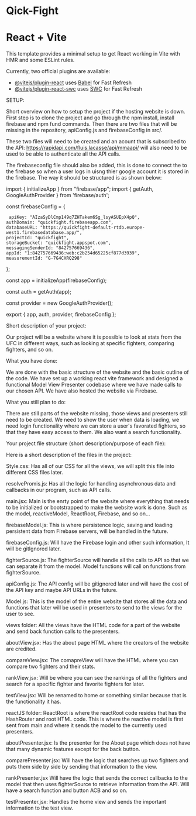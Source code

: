 # Qick-Fight

# React + Vite

This template provides a minimal setup to get React working in Vite with HMR and some ESLint rules.

Currently, two official plugins are available:

- [@vitejs/plugin-react](https://github.com/vitejs/vite-plugin-react/blob/main/packages/plugin-react/README.md) uses [Babel](https://babeljs.io/) for Fast Refresh
- [@vitejs/plugin-react-swc](https://github.com/vitejs/vite-plugin-react-swc) uses [SWC](https://swc.rs/) for Fast Refresh

SETUP: 

Short overview on how to setup the project if the hosting website is down. 
First step is to clone the project and go through the npm install, install firebase and npm fund commands. Then there are two files that will be missing in the 
repository, apiConfig.js and firebaseConfig in src/. 

These two files will need to be created and an acount that is subscribed to the API: https://rapidapi.com/fluis.lacasse/api/mmaapi/ will also need to be used to be able to authenticate all the API calls. 

The firebaseconfig file should also be added, this is done to connect the to the firebase so when a user logs in uisng thier google account it is stored in the firebase.  The way it should be structured is as shown below:

import { initializeApp } from "firebase/app";
import { getAuth, GoogleAuthProvider } from 'firebase/auth';

const firebaseConfig = {

     apiKey: "AIzaSyDlCmp149q7ZHTakem6Sg_lsyASUEpX4pQ",
    authDomain: "quickfight.firebaseapp.com",
    databaseURL: "https://quickfight-default-rtdb.europe-west1.firebasedatabase.app/",
    projectId: "quickfight",
    storageBucket: "quickfight.appspot.com",
    messagingSenderId: "842757669436",
    appId: "1:842757669436:web:c2b254d65225cf877d3939",
    measurementId: "G-7G4CXRQ298"
};



const app = initializeApp(firebaseConfig);

const auth = getAuth(app);

const provider = new GoogleAuthProvider();

export { app, auth, provider, firebaseConfig };



Short description of your project:

Our project will be a website where it is possible to look at stats from the UFC in different ways, such as looking at specific fighters, comparing fighters, and so on. 

What you have done:

We are done with the basic structure of the website and the basic outline of the code. We have set up a working react vite framework and designed a functional Model View Presenter codebase where we have made calls to our chosen API. We have also hosted the website via Firebase. 

What you still plan to do:

There are still parts of the website missing, those views and presenters still need to be created. We need to show the user when data is loading, we need login functionality where we can store a user's favorated fighters, so that they have easy access to them. We also want a search functionality. 

Your project file structure (short description/purpose of each file):

Here is a short description of the files in the project:

Style.css:
Has all of our CSS for all the views, we will split this file into different CSS files later. 

resolvePromis.js:
Has all the logic for handling asynchronous data and callbacks in our program, such as API calls. 

main.jsx:
Main is the enrty point of the website where everything that needs to be initialized or bootstrapped to make the website work is done. Such as the model, reactiveModel, ReactRoot, Firebase, and so on...

firebaseModel.js:
This is where persistence logic, saving and loading persistent data from Firebase servers, will be handled in the future. 

firebaseConfig.js:
Will have the Firebase login and other such information, It will be gitIgnored later. 

fighterSource.js:
The fighterSource will handle all the calls to API so that we can separate it from the model. Model functions will call on functions from fighterSource. 

apiConfig.js:
The API config will be gitignored later and will have the cost of the API key and maybe API URLs in the future. 

Model.js:
This is the model of the entire website that stores all the data and functions that later will be used in presenters to send to the views for the user to see. 

views folder:
All the views have the HTML code for a part of the website and send back function calls to the presenters. 

aboutView.jsx:
Has the about page HTML where the creators of the website are credited.

compareView.jsx:
The comapreView will have the HTML where you can compare two fighters and their stats.

rankView.jsx: 
Will be where you can see the rankings of all the fighters and search for a specific fighter and favorite fighters for later. 

testView.jsx:
Will be renamed to home or something similar because that is the functionality it has.

reactJS folder:
ReactRoot is where the reactRoot code resides that has the HashRouter and root HTML code. This is where the reactive model is first sent from main and where it sends the model to the currently used presenters. 

aboutPresenter.jsx:
Is the presenter for the About page which does not have that many dynamic features except for the back button.

comparePresenter.jsx:
Will have the logic that searches up two fighters and puts them side by side by sending that information to the view.

rankPresenter.jsx 
Will have the logic that sends the correct callbacks to the model that then uses fighterSource to retrieve information from the API. Will have a search function and button ACB and so on.

testPresenter.jsx:
Handles the home view and sends the important information to the test view. 

